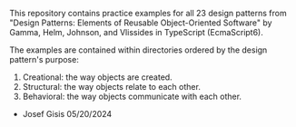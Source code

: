 This repository contains practice examples for all 23 design patterns from "Design Patterns: Elements of Reusable Object-Oriented Software" by Gamma, Helm, Johnson, and Vlissides in TypeScript (EcmaScript6).

The examples are contained within directories ordered by the design pattern's purpose:
1. Creational: the way objects are created.
2. Structural: the way objects relate to each other.
3. Behavioral: the way objects communicate with each other.

- Josef Gisis 05/20/2024